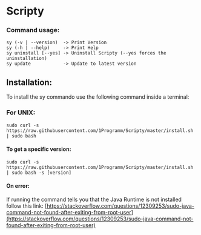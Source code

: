# Scripty

### Command usage:
`sy (-v | --version)  -> Print Version`\
`sy (-h | --help)     -> Print Help`\
`sy uninstall [--yes] -> Uninstall Scripty (--yes forces the uninstallation)`\
`sy update            -> Update to latest version`



## Installation:

To install the sy commando use the following command inside a terminal:

### For UNIX:
`sudo curl -s https://raw.githubusercontent.com/1Programm/Scripty/master/install.sh | sudo bash`
#### To get a specific version:
`sudo curl -s https://raw.githubusercontent.com/1Programm/Scripty/master/install.sh | sudo bash -s [version]`

#### On error:
If running the command tells you that the Java Runtime is not installed follow this link:
[https://stackoverflow.com/questions/12309253/sudo-java-command-not-found-after-exiting-from-root-user](https://stackoverflow.com/questions/12309253/sudo-java-command-not-found-after-exiting-from-root-user)

